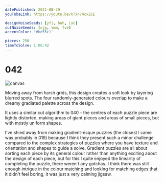 ```yaml
---
datePublished: 2021-08-29
youTubeLink: https://youtu.be/KTxn74cxZCE

designNoiseSeeds: [yfi, huh, iuc]
cutNoiseSeeds: [ojp, vmm, fve]
accentColor: '#bd55c1'

pieces: 256
timeToSolve: 1:06:42
---
```


# 042

![canvas](https://res.cloudinary.com/abstract-puzzles/image/upload/w_2000/042_yfi-huh-iuc_ojp-vmm-fve?raw=true)

Moving away from harsh grids, this design creates a soft look by layering blurred spots. The four randomly-generated colours overlap to make a dreamy gradiated palette across the design.

It uses a similar cut algorithm to 040 - the centres of each puzzle piece are lightly distorted, making areas of giant pieces and areas of small pieces, but with mostly uniform shapes.

I've shied away from making gradient-esque puzzles (the closest I came was probably in 019) because I think they present such a minor challenge compared to the complex strategies of puzzles where you have texture and orientation and shapes to guide a solve. Gradient puzzles are all about sorting each piece by its general colour rather than anything exciting about the design of each piece, but for this I quite enjoyed the linearity of completing the puzzle, there weren't any gotchas. I think there was still enough intrigue in the colour matching and looking for matching edges that it didn't feel boring, it was just a very calming jigsaw.
